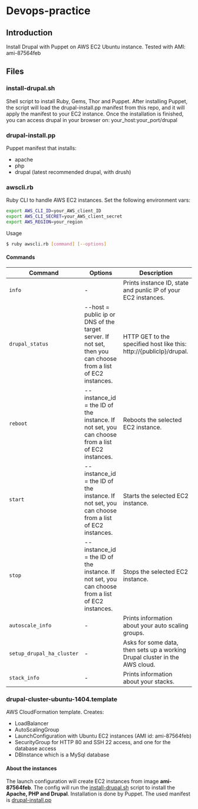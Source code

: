 # Devops-practice
## Introduction

Install Drupal with Puppet on AWS EC2 Ubuntu instance.
Tested with AMI: ami-87564feb

## Files
### install-drupal.sh

Shell script to install Ruby, Gems, Thor and Puppet.
After installing Puppet, the script will load the drupal-install.pp manifest from this repo, and it will apply the manifest to your EC2 instance.
Once the installation is finished, you can access drupal in your browser on: your_host:your_port/drupal

### drupal-install.pp

Puppet manifest that installs:
* apache
* php
* drupal (latest recommended drupal, with drush)

### awscli.rb

Ruby CLI to handle AWS EC2 instances.
Set the following environment vars:

```sh
export AWS_CLI_ID=your_AWS_client_ID
export AWS_CLI_SECRET=your_AWS_client_secret
export AWS_REGION=your_region
```
Usage
```sh
$ ruby awscli.rb [command] [--options]
```

#### Commands
Command         | Options | Description
----------------|---------|------------
`info`          | -       | Prints instance ID, state and punlic IP of your EC2 instances.
`drupal_status` | --host = public ip or DNS of the target server. If not set, then you can choose from a list of EC2 instances. | HTTP GET to the specified host like this: http://{publicIp}/drupal.
`reboot`        | --instance_id = the ID of the instance. If not set, you can choose from a list of EC2 instances. | Reboots the selected EC2 instance.
`start`         | --instance_id = the ID of the instance. If not set, you can choose from a list of EC2 instances. | Starts the selected EC2 instance.
`stop`          | --instance_id = the ID of the instance. If not set, you can choose from a list of EC2 instances. | Stops the selected EC2 instance.
`autoscale_info` | - | Prints information about your auto scaling groups.
`setup_drupal_ha_cluster` | - | Asks for some data, then sets up a working Drupal cluster in the AWS cloud.
`stack_info` | - | Prints information about your stacks.

### drupal-cluster-ubuntu-1404.template
AWS CloudFormation template.
Creates:
* LoadBalancer
* AutoScalingGroup
* LaunchConfiguration with Ubuntu EC2 instances (AMI id: ami-87564feb) 
* SecurityGroup for HTTP 80 and SSH 22 access, and one for the database access
* DBInstance which is a MySql database

#### About the instances
The launch configuration will create EC2 instances from image **ami-87564feb**.
The config will run the [install-drupal.sh](https://github.com/bdsrstnt/devops-practice/blob/master/install-drupal.sh) script to install the **Apache, PHP and Drupal**.
Installation is done by Puppet. The used manifest is [drupal-install.pp](https://github.com/bdsrstnt/devops-practice/blob/master/puppet/drupal-install.pp)
